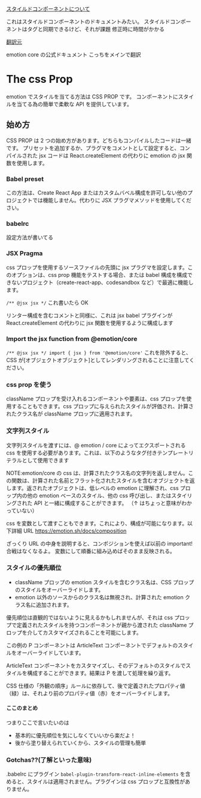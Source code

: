 [スタイルドコンポーネントについて](https://styled-components.com/docs/api)

これはスタイルドコンポーネントのドキュメントみたい。
スタイルドコンポーネントはタグと同期できるけど、それが課題
修正時に時間がかかる

[翻訳元](https://emotion.sh/docs/css-prop)

emotion core の公式ドキュメント
こっちをメインで翻訳

# The css Prop

emotion でスタイルを当てる方法は CSS PROP です。
コンポーネントにスタイルを当てる為の簡単で柔軟な API を提供しています。

## 始め方

CSS PROP は 2 つの始め方があります。どちらもコンパイルしたコードは一緒です。
プリセットを追加するか、プラグマをコメントとして設定すると、コンパイルされた jsx コードは React.createElement の代わりに emotion の jsx 関数を使用します。

### Babel preset

この方法は、Create React App またはカスタムバベル構成を許可しない他のプロジェクトでは機能しません。代わりに JSX プラグマメソッドを使用してください。

### babelrc

設定方法が書いてる

### JSX Pragma

css プロップを使用するソースファイルの先頭に jsx プラグマを設定します。このオプションは、css prop 機能をテストする場合、または babel 構成を構成できないプロジェクト（create-react-app、codesandbox など）で最適に機能します。

`/** @jsx jsx */`
これ書いたら OK

リンター構成を含むコメントと同様に、これは jsx babel プラグインが React.createElement の代わりに jsx 関数を使用するように構成します

### Import the jsx function from @emotion/core

`/** @jsx jsx */ import { jsx } from '@emotion/core'`
これを除外すると、CSS が[オブジェクトオブジェクト]としてレンダリングされることに注意してください。

### css prop を使う

className プロップを受け入れるコンポーネントや要素は、css プロップを使用することもできます。css プロップに与えられたスタイルが評価され、計算されたクラス名が className プロップに適用されます。

### 文字列スタイル

文字列スタイルを渡すには、@ emotion / core によってエクスポートされる css を使用する必要があります。これは、以下のようなタグ付きテンプレートリテラルとして使用できます

NOTE:emotion/core の css は、計算されたクラス名の文字列を返しません。この関数は、計算された名前とフラット化されたスタイルを含むオブジェクトを返します。返されたオブジェクトは、低レベルの emotion に理解され、css プロップ内の他の emotion ベースのスタイル、他の css 呼び出し、またはスタイリングされた API と一緒に構成することができます。
（↑ はちょっと意味がわかっていない）

css を変数として渡すこともできます。これにより、構成が可能になります。以下詳細 URL
https://emotion.sh/docs/composition

ざっくり URL の中身を説明すると、コンポジションを使えば以前の important!合戦はなくなるよ。
変数にして順番に組み込めばそのまま反映される。

### スタイルの優先順位

- className プロップの emotion スタイルを含むクラス名は、CSS プロップのスタイルをオーバーライドします。
- emotion 以外のソースからのクラス名は無視され、計算された emotion クラス名に追加されます。

優先順位は直観的ではないように見えるかもしれませんが、それは css プロップで定義されたスタイルを持つコンポーネントが親から渡された className プロップを介してカスタマイズされることを可能にします。

この例の P コンポーネントは ArticleText コンポーネントでデフォルトのスタイルをオーバーライドしています。

ArticleText コンポーネントをカスタマイズし、そのデフォルトのスタイルでスタイルを構成することができます。結果は P を渡して処理を繰り返す。

CSS 仕様の「外観の順序」ルールに依存して、後で定義されたプロパティ値（緑）は、それより前のプロパティ値（赤）をオーバーライドします。

#### ここのまとめ

つまりここで言いたいのは

- 基本的に優先順位を気にしなくていいから楽だよ！
- 後から塗り替えられていくから、スタイルの管理も簡単

### Gotchas??(了解といった意味)

.babelrc にプラグイン
`babel-plugin-transform-react-inline-elements`
を含めると、スタイルは適用されません。プラグインは css プロップと互換性がありません。
